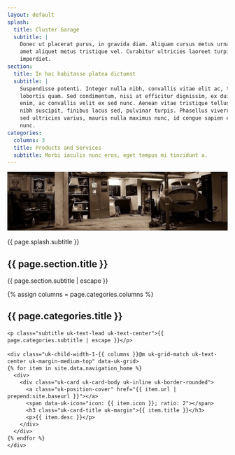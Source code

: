 ```yaml
---
layout: default
splash:
  title: Cluster Garage
  subtitle: |
    Donec ut placerat purus, in gravida diam. Aliquam cursus metus urna, sit
    amet aliquet metus tristique vel. Curabitur ultricies laoreet turpis in
    imperdiet.
section:
  title: In hac habitasse platea dictumst
  subtitle: |
    Suspendisse potenti. Integer nulla nibh, convallis vitae elit ac, tempor
    lobortis quam. Sed condimentum, nisi at efficitur dignissim, ex dui malesuada
    enim, ac convallis velit ex sed nunc. Aenean vitae tristique tellus. Proin at
    nibh suscipit, finibus lacus sed, pulvinar turpis. Phasellus viverra, libero
    sed ultricies varius, mauris nulla maximus nunc, id congue sapien erat sed
    nunc.
categories:
  columns: 3
  title: Products and Services
  subtitle: Morbi iaculis nunc eros, eget tempus mi tincidunt a.
---
```


<div class="uk-section section-splash" data-uk-scrollspy="cls: uk-animation-slide-bottom-medium; repeat: true">
  <div class="uk-container splash-container">
    <img src="/assets/img/garage.jpg">
  </div>

  <div class="uk-container uk-container-small">
    <p class="subtitle uk-text-lead uk-text-center">{{ page.splash.subtitle }}</p>
  </div>
</div>

<div class="uk-section uk-text-center">
  <div class="uk-container uk-container-small">
    <h2 class="uk-text-center heading-hero-2">{{ page.section.title }}</h2>
    <p class="subtitle uk-text-lead uk-text-center">{{ page.section.subtitle | escape }}</p>
  </div>
</div>

{% assign columns = page.categories.columns %}

<div class="uk-section">
  <div class="uk-container">
    <h2 class="uk-text-center heading-hero-2">{{ page.categories.title }}</h2>

    <p class="subtitle uk-text-lead uk-text-center">{{ page.categories.subtitle | escape }}</p>

    <div class="uk-child-width-1-{{ columns }}@m uk-grid-match uk-text-center uk-margin-medium-top" data-uk-grid>
    {% for item in site.data.navigation_home %}
      <div>
        <div class="uk-card uk-card-body uk-inline uk-border-rounded">
          <a class="uk-position-cover" href="{{ item.url | prepend:site.baseurl }}"></a>
          <span data-uk-icon="icon: {{ item.icon }}; ratio: 2"></span>
          <h3 class="uk-card-title uk-margin">{{ item.title }}</h3>
          <p>{{ item.desc }}</p>
        </div>
      </div>
    {% endfor %}
    </div>
  </div>
</div>
